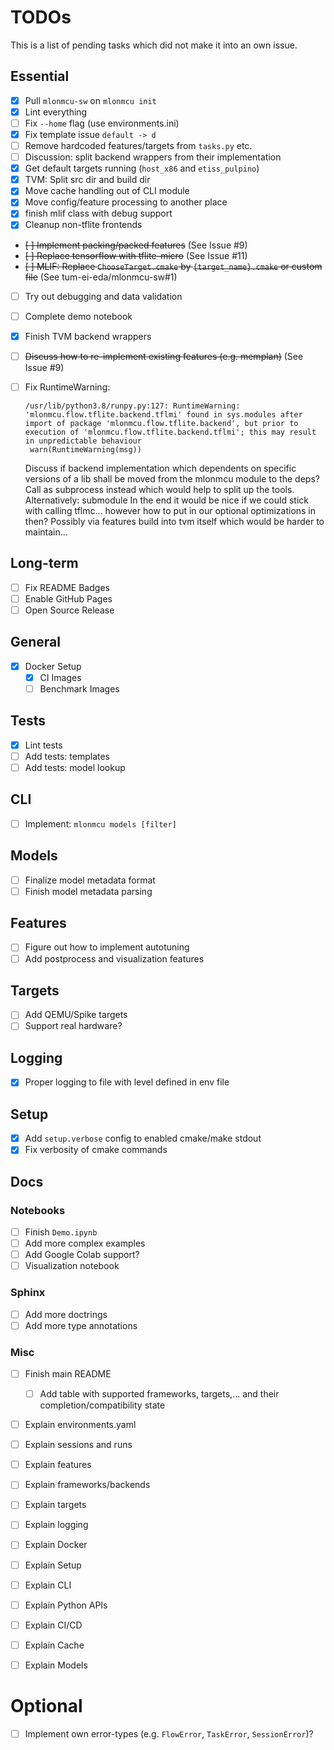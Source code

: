 # TODOs

This is a list of pending tasks which did not make it into an own issue.

## Essential

- [x] Pull `mlonmcu-sw` on `mlonmcu init`
- [x] Lint everything
- [ ] Fix `--home` flag (use environments.ini)
- [x] Fix template issue `default -> d`
- [ ] Remove hardcoded features/targets from `tasks.py` etc.
- [ ] Discussion: split backend wrappers from their implementation
- [x] Get default targets running (`host_x86` and `etiss_pulpino`)
- [x] TVM: Split src dir and build dir
- [x] Move cache handling out of CLI module
- [x] Move config/feature processing to another place
- [x] finish mlif class with debug support
- [x] Cleanup non-tflite frontends
- ~~[ ] Implement packing/packed features~~ (See Issue #9)
- ~~[ ] Replace tensorflow with tflite-micro~~ (See Issue #11)
- ~~[ ] MLIF: Replace `ChooseTarget.cmake` by `{target_name}.cmake` or custom file~~ (See tum-ei-eda/mlonmcu-sw#1)
- [ ] Try out debugging and data validation
- [ ] Complete demo notebook
- [x] Finish TVM backend wrappers
- [ ] ~~Discuss how to re-implement existing features (e.g. memplan)~~ (See Issue #9)
- [ ] Fix RuntimeWarning:
    ````
    /usr/lib/python3.8/runpy.py:127: RuntimeWarning: 'mlonmcu.flow.tflite.backend.tflmi' found in sys.modules after import of package 'mlonmcu.flow.tflite.backend', but prior to execution of 'mlonmcu.flow.tflite.backend.tflmi'; this may result in unpredictable behaviour
     warn(RuntimeWarning(msg))
    ````

    Discuss if backend implementation which dependents on specific versions of a lib shall be moved from the mlonmcu module to the deps? Call as subprocess instead which would help to split up the tools. Alternatively: submodule
    In the end it would be nice if we could stick with calling tflmc... however how to put in our optional optimizations in then? Possibly via features build into tvm itself which would be harder to maintain...

## Long-term
- [ ] Fix README Badges
- [ ] Enable GitHub Pages
- [ ] Open Source Release

## General
- [x] Docker Setup
  - [x] CI Images
  - [ ] Benchmark Images

## Tests
- [x] Lint tests
- [ ] Add tests: templates
- [ ] Add tests: model lookup

## CLI

- [ ] Implement: `mlonmcu models [filter]`

## Models
- [ ] Finalize model metadata format
- [ ] Finish model metadata parsing

## Features

- [ ] Figure out how to implement autotuning
- [ ] Add postprocess and visualization features

## Targets

- [ ] Add QEMU/Spike targets
- [ ] Support real hardware?

## Logging

- [x] Proper logging to file with level defined in env file


## Setup

- [x] Add `setup.verbose` config to enabled cmake/make stdout
- [x] Fix verbosity of cmake commands

## Docs

### Notebooks

- [ ] Finish `Demo.ipynb`
- [ ] Add more complex examples
- [ ] Add Google Colab support?
- [ ] Visualization notebook

### Sphinx

- [ ] Add more doctrings
- [ ] Add more type annotations

### Misc

- [ ] Finish main README
  - [ ] Add table with supported frameworks, targets,... and their completion/compatibility state
- [ ] Explain environments.yaml
- [ ] Explain sessions and runs
- [ ] Explain features
- [ ] Explain frameworks/backends
- [ ] Explain targets
- [ ] Explain logging
- [ ] Explain Docker
- [ ] Explain Setup
- [ ] Explain CLI
- [ ] Explain Python APIs
- [ ] Explain CI/CD
- [ ] Explain Cache
- [ ] Explain Models


# Optional

- [ ] Implement own error-types (e.g. `FlowError`, `TaskError`, `SessionError`)?
